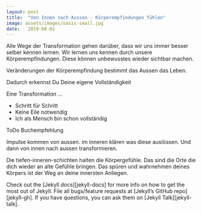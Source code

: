 ```yaml
---
layout: post
title:  "Von Innen nach Aussen - Körperempfindungen fühlen"
image: assets/images/oasis-small.jpg
date:   2019-08-01
---
```

Alle Wege der Transformation gehen darüber, dass wir uns immer besser selber kennen lernen. Wir lernen uns kennen durch unsere Körperempfindungen. Diese können unbewusstes wieder sichtbar machen.

Veränderungen der Körperempfindung bestimmt das Aussen das Leben.

Dadurch erkennst Du Deine eigene Vollständigkeit

Eine Transformation ...
 * Schritt für Schritt
 * Keine Eile notwendig
 * Ich als Mensch bin schon vollständig

ToDo Buchempfehlung


Impulse kommen  von aussen. im inneren klären was diese auslössen. Und dann von innen nach aussen transformieren.

Die tiefen-inneren-schichten halten die Körpergefühle. Das sind  die Orte die dich wieder an alte Gefühle bringen. Das spüren und wahrnehmen deines Körpers ist der Weg an deine innersten Anliegen.


Check out the [Jekyll docs][jekyll-docs] for more info on how to get the most out of Jekyll. File all bugs/feature requests at [Jekyll’s GitHub repo][jekyll-gh]. If you have questions, you can ask them on [Jekyll Talk][jekyll-talk].
